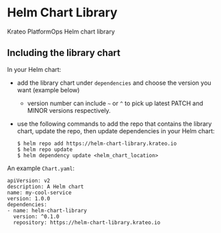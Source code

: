 # Helm Chart Library

Krateo PlatformOps Helm chart library 

## Including the library chart

In your  Helm chart:

- add the library chart under `dependencies` and choose the version you want (example below) 
  - version number can include `~` or `^` to pick up latest PATCH and MINOR versions respectively.

- use the following commands to add the repo that contains the library chart, update the repo, then update dependencies in your Helm chart:

    ```
    $ helm repo add https://helm-chart-library.krateo.io
    $ helm repo update
    $ helm dependency update <helm_chart_location>
    ```

An example `Chart.yaml`:

```
apiVersion: v2
description: A Helm chart
name: my-cool-service
version: 1.0.0
dependencies:
- name: helm-chart-library
  version: ^0.1.0
  repository: https://helm-chart-library.krateo.io
```
